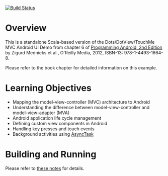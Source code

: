 [![Build Status](https://travis-ci.org/lucoodevcourse/uidemo-android-scala.svg?branch=master)](https://travis-ci.org/lucoodevcourse/uidemo-android-scala)
# Overview

This is a standalone Scala-based version of the Dots/DotView/TouchMe MVC Android UI Demo from
chapter 6 of
[Programming Android, 2nd Edition](http://proquestcombo.safaribooksonline.com/book/programming/android/9781449332921)
by Zigurd Mednieks et al., O'Reilly Media, 2012, ISBN-13: 978-1-4493-1664-8.

Please refer to the book chapter for detailed information on this example.

# Learning Objectives

* Mapping the model-view-controller (MVC) architecture to Android
* Understanding the difference between model-view-controller and model-view-adapter (MVA)
* Android application life cycle management
* Defining custom view components in Android
* Handling key presses and touch events 
* Background activities using [AsyncTask](http://developer.android.com/reference/android/os/AsyncTask.html) 

# Building and Running

Please refer to [these notes](http://lucoodevcourse.bitbucket.org/notes/scalaandroiddev.html) for details.
